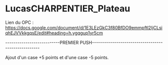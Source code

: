 # LucasCHARPENTIER_Plateau

Lien du OPC : https://docs.google.com/document/d/1E3LEzGkC3f80BfDO9emmpftl2IjCLsiqhEJVVkkgqsE/edit#heading=h.ygqgup1yr5cm

---------------------------PREMIER PUSH----------------------------------------------------

Ajout d'un case +5 points et d'une case -5 points.




